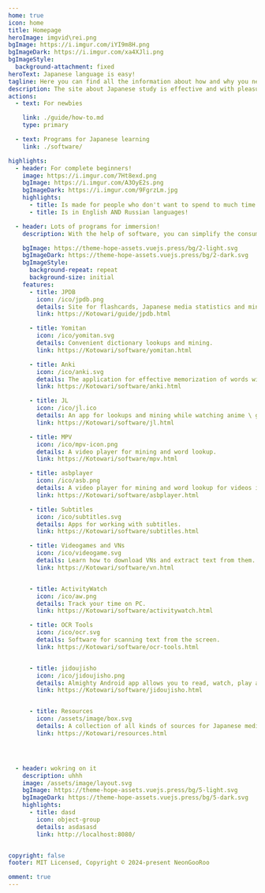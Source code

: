 ```yaml
---
home: true
icon: home
title: Homepage
heroImage: imgvid\rei.png
bgImage: https://i.imgur.com/iYI9m8H.png
bgImageDark: https://i.imgur.com/xa4XJli.png
bgImageStyle:
  background-attachment: fixed
heroText: Japanese language is easy!
tagline: Here you can find all the information about how and why you need to teach Japanese consumption of content.
description: The site about Japanese study is effective and with pleasure!
actions:
  - text: For newbies

    link: ./guide/how-to.md
    type: primary

  - text: Programs for Japanese learning
    link: ./software/

highlights:
  - header: For complete beginners!
    image: https://i.imgur.com/7Ht8exd.png
    bgImage: https://i.imgur.com/A3OyE2s.png
    bgImageDark: https://i.imgur.com/9FgrzLm.jpg
    highlights: 
      - title: Is made for people who don't want to spend to much time tinkering with apps.
      - title: Is in English AND Russian languages!

  - header: Lots of programs for immersion!
    description: With the help of software, you can simplify the consumption of content due to instant spy of words, systematization of memorization and other charms.

    bgImage: https://theme-hope-assets.vuejs.press/bg/2-light.svg
    bgImageDark: https://theme-hope-assets.vuejs.press/bg/2-dark.svg
    bgImageStyle:
      background-repeat: repeat
      background-size: initial
    features:
      - title: JPDB
        icon: /ico/jpdb.png
        details: Site for flashcards, Japanese media statistics and mining tools.
        link: https://Kotowari/guide/jpdb.html

      - title: Yomitan
        icon: /ico/yomitan.svg
        details: Convenient dictionary lookups and mining.
        link: https://Kotowari/software/yomitan.html

      - title: Anki
        icon: /ico/anki.svg
        details: The application for effective memorization of words with limitless capabilities.
        link: https://Kotowari/software/anki.html

      - title: JL
        icon: /ico/jl.ico
        details: An app for lookups and mining while watching anime \ gaming full screen.
        link: https://Kotowari/software/jl.html

      - title: MPV
        icon: /ico/mpv-icon.png
        details: A video player for mining and word lookup.
        link: https://Kotowari/software/mpv.html

      - title: asbplayer
        icon: /ico/asb.png
        details: A video player for mining and word lookup for videos inside your browser.
        link: https://Kotowari/software/asbplayer.html

      - title: Subtitles
        icon: /ico/subtitles.svg
        details: Apps for working with subtitles.
        link: https://Kotowari/software/subtitles.html

      - title: Videogames and VNs
        icon: /ico/videogame.svg
        details: Learn how to download VNs and extract text from them.
        link: https://Kotowari/software/vn.html


      - title: ActivityWatch
        icon: /ico/aw.png
        details: Track your time on PC.
        link: https://Kotowari/software/activitywatch.html

      - title: OCR Tools
        icon: /ico/ocr.svg
        details: Software for scanning text from the screen.
        link: https://Kotowari/software/ocr-tools.html


      - title: jidoujisho
        icon: /ico/jidoujisho.png
        details: Almighty Android app allows you to read, watch, play and whatever else with words lookup and mining.
        link: https://Kotowari/software/jidoujisho.html


      - title: Resources
        icon: /assets/image/box.svg
        details: A collection of all kinds of sources for Japanese media and language information.
        link: https://Kotowari/resources.html




  - header: wokring on it
    description: uhhh
    image: /assets/image/layout.svg
    bgImage: https://theme-hope-assets.vuejs.press/bg/5-light.svg
    bgImageDark: https://theme-hope-assets.vuejs.press/bg/5-dark.svg
    highlights:
      - title: dasd
        icon: object-group
        details: asdasasd
        link: http://localhost:8080/


copyright: false
footer: MIT Licensed, Copyright © 2024-present NeonGooRoo

omment: true
---
```

